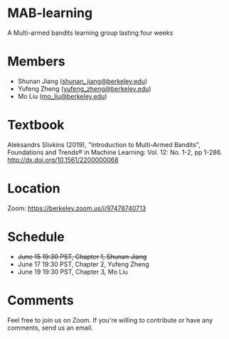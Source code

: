# MAB-learning
A Multi-armed bandits learning group lasting four weeks

# Members
* Shunan Jiang (shunan_jiang@berkeley.edu)
* Yufeng Zheng (yufeng_zheng@berkeley.edu)
* Mo Liu (mo_liu@berkeley.edu)

# Textbook
Aleksandrs Slivkins (2019), "Introduction to Multi-Armed Bandits", Foundations and Trends® in Machine Learning: Vol. 12: No. 1-2, pp 1-286. http://dx.doi.org/10.1561/2200000068

# Location 
Zoom: https://berkeley.zoom.us/j/97478740713

# Schedule
* ~~June 15 19:30 PST, Chapter 1, Shunan Jiang~~
* June 17 19:30 PST, Chapter 2, Yufeng Zheng
* June 19 19:30 PST, Chapter 3, Mo Liu

# Comments
Feel free to join us on Zoom. If you're willing to contribute or have any comments, send us an email. 





